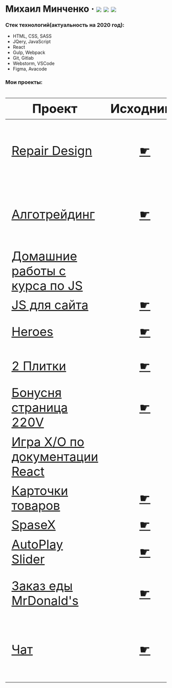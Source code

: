 # Михаил Минченко &middot; [![](https://img.shields.io/badge/resume-HH-red)](https://spb.hh.ru/resume/a11195f5ff0811cf5d0039ed1f35337a4e6175) [![](https://img.shields.io/badge/-telegram-0088cc)](https://t.me/Mike_M_A) [![](https://img.shields.io/badge/-LinkedIn-blue)](https://www.linkedin.com/in/%D0%BC%D0%B8%D1%85%D0%B0%D0%B8%D0%BB-%D0%BC%D0%B8%D0%BD%D1%87%D0%B5%D0%BD%D0%BA%D0%BE-8051331b8/)

### Стек технологий(актуальность на 2020 год):

- HTML, CSS, SASS
- JQery, JavaScript
- React
- Gulp, Webpack
- Git, Gitlab
- Webstorm, VSCode
- Figma, Avacode

### Мои проекты:

<div class="w3-responsive">
<font size="12px">
<table style="font-size: 80%" width="100%" class="w3-table-all notranslate" id="myTable">
<thead>
<tr class="w3-white">
<th width="40%">Проект</th>
<th>Исходники</th>
<th width="60%">Технологии</th>
<th>Категория</th>
</tr>
</thead>
<tbody>
<tr>
<td ><a href="https://from0toweb.github.io/repair-design/src/">Repair Design</a></td>
<td align="center"><a href="https://github.com/from0toweb/repair-design">&#9755;</td>
<td>HTML, CSS, Sass, Jquery, JS, PHP</td>
<td align="center">Вёрстка</td>
</tr>
<tr>
<td><a href="https://from0toweb.github.io/diplom/src/">Алготрейдинг</a></td>
<td align="center"><a href="https://github.com/from0toweb/diplom">&#9755;</td>
<td>HTML, CSS, Sass, Jquery, JS, PHP</td>
<td align="center">Вёрстка</td>
</tr>
<tr>
<td><a href="https://github.com/from0toweb/glo_js">Домашние работы с курса по JS</a></td>
  <td></td>
<td>JS</td>
<td align="center">JS</td>
</tr>
<tr>
<td><a href="https://from0toweb.github.io/glo_js/">JS для сайта</a></td>
  <td align="center"><a href="https://github.com/from0toweb/glo_js/tree/diplom">&#9755;</td>
<td>JS, CSS</td>
<td align="center">JS</td>
</tr>
<tr>
<td><a href="https://from0toweb.github.io/JS_Glo/">Heroes</a></td>
<td align="center"><a href="https://github.com/from0toweb/JS_Glo/tree/lesson_competition">&#9755;</td>
<td>HTML, CSS, JS</td>
<td align="center">JS</td>
</tr>
<tr>
<td><a href="https://from0toweb.github.io/2plitki/2plitki/">2 Плитки</a></td>
<td align="center"><a href="https://github.com/from0toweb/2plitki">&#9755;</td>
<td>HTML, CSS, JS, AJAX</td>
<td align="center">Верстка</td>
</tr>
<tr>
<td><a href="https://from0toweb.github.io/bonus_220v/src/">Бонусня страница 220V</a></td>
<td align="center"><a href="https://github.com/from0toweb/bonus_220v">&#9755;</td>
<td>HTML, CSS, JS</td>
<td align="center">Верстка</td>
</tr>
<tr>
<td><a href="https://github.com/from0toweb/learn_react">Игра X/O по документации React</a></td>
<td></td>
<td>React</td>
<td align="center">React</td>
</tr>
<tr>
<td><a href="https://from0toweb.github.io/test_cards/test_cards">Карточки товаров</a></td>
<td align="center"><a href="https://github.com/from0toweb/test_cards">&#9755;</td>
<td>HTML, CSS, JS</td>
<td align="center">JS</td>
</tr>
<tr>
<td><a href="https://space-x-react.vercel.app/">SpaseX</a></td>
<td align="center"><a href="https://github.com/from0toweb/spaceX_react">&#9755;</td>
<td>React</td>
<td align="center">React</td>
</tr>
<tr>
<td><a href="https://youthful-agnesi-ac969c.netlify.app/">AutoPlay Slider</a></td>
<td align="center"><a href="https://github.com/from0toweb/react_test">&#9755;</td>
<td>React</td>
<td align="center">React</td>
</tr>
<tr>
<td><a href="https://glo-react.vercel.app/">Заказ еды MrDonald's</a></td>
<td align="center"><a href="https://github.com/from0toweb/glo_react/tree/complete">&#9755;</td>
<td>React, FireBase, Context</td>
<td align="center">SPA, React</td>
</tr>
<tr>
<td><a href="https://react-chat.vercel.app/">Чат</a></td>
<td align="center"><a href="https://github.com/from0toweb/react_chat">&#9755;</td>
<td>React, NodeJs, Express, Socket</td>
<td align="center">SPA, React</td>
</tr>
</tbody>
</table>
</font>
</div>
</br>
